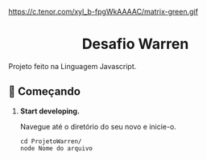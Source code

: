 https://c.tenor.com/xyl_b-fpgWkAAAAC/matrix-green.gif
<h1 align="center">
  Desafio Warren
</h1>
Projeto feito na Linguagem Javascript.

## 🚀 Começando

1.  **Start developing.**

    Navegue até o diretório do seu novo e inicie-o.

    ```shell
    cd ProjetoWarren/
    node Nome do arquivo
    ```



